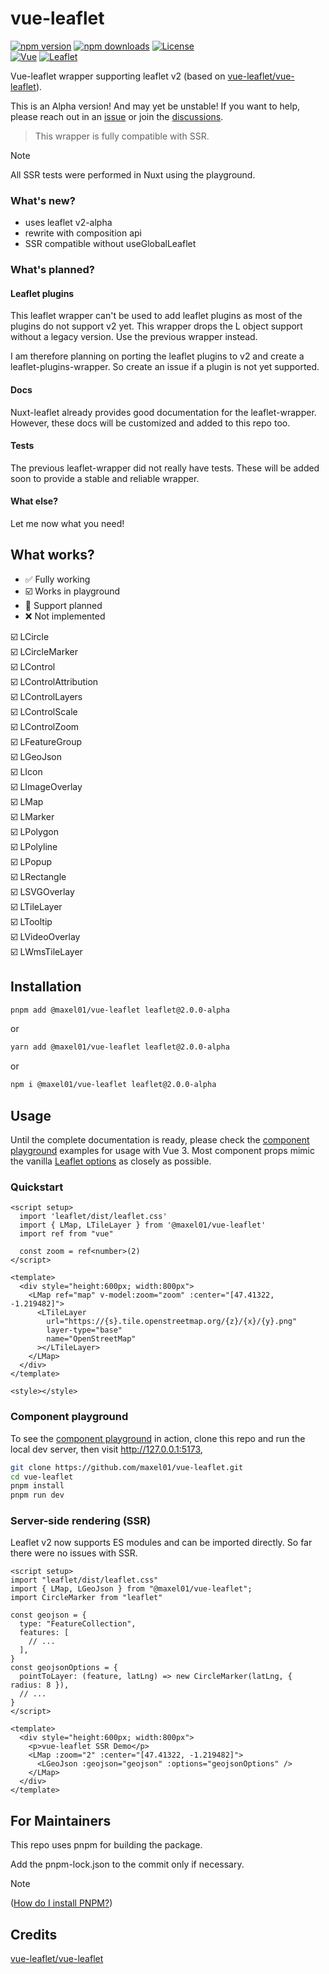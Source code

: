 # vue-leaflet

[![npm version][npm-version-src]][npm-version-href]
[![npm downloads][npm-downloads-src]][npm-downloads-href]
[![License][license-src]][license-href] \
[![Vue][vue-src]][vue-href]
[![Leaflet][leaflet-src]][leaflet-href]

Vue-leaflet wrapper supporting leaflet v2 (based on [vue-leaflet/vue-leaflet](https://github.com/vue-leaflet/vue-leaflet)).

This is an Alpha version! And may yet be unstable! If you want to help, please reach out in an [issue](https://github.com/Maxel01/vue-leaflet/issues) or join the [discussions](https://github.com/Maxel01/vue-leaflet/discussions).

> This wrapper is fully compatible with SSR.

> [!NOTE]
> All SSR tests were performed in Nuxt using the playground.

### What's new?

- uses leaflet v2-alpha
- rewrite with composition api
- SSR compatible without useGlobalLeaflet

### What's planned?
#### Leaflet plugins
This leaflet wrapper can't be used to add leaflet plugins as most of the plugins do not support v2 yet. This wrapper drops the L object support without a legacy version. Use the previous wrapper instead.

I am therefore planning on porting the leaflet plugins to v2 and create a leaflet-plugins-wrapper. So create an issue if a plugin is not yet supported.

#### Docs
Nuxt-leaflet already provides good documentation for the leaflet-wrapper. However, these docs will be customized and added to this repo too.

#### Tests
The previous leaflet-wrapper did not really have tests. These will be added soon to provide a stable and reliable wrapper.

#### What else?
Let me now what you need!

## What works?
- ✅ Fully working
- ☑️ Works in playground
- 🔧 Support planned
- ❌ Not implemented

☑️ LCircle \
☑️ LCircleMarker \
☑️ LControl\
☑️ LControlAttribution\
☑️ LControlLayers\
☑️ LControlScale\
☑️ LControlZoom\
☑️ LFeatureGroup\
☑️ LGeoJson\
☑️ LIcon\
☑️ LImageOverlay\
☑️ LMap\
☑️ LMarker\
☑️ LPolygon\
☑️ LPolyline\
☑️ LPopup\
☑️ LRectangle\
☑️ LSVGOverlay\
☑️ LTileLayer\
☑️ LTooltip\
☑️ LVideoOverlay\
☑️ LWmsTileLayer

## Installation

```bash
pnpm add @maxel01/vue-leaflet leaflet@2.0.0-alpha
```

or

```bash
yarn add @maxel01/vue-leaflet leaflet@2.0.0-alpha
```

or

```bash
npm i @maxel01/vue-leaflet leaflet@2.0.0-alpha
```

## Usage

Until the complete documentation is ready, please check the
[component playground](https://github.com/vue-leaflet/vue-leaflet/tree/master/src/playground/views) examples for usage with Vue 3.
Most component props mimic the vanilla [Leaflet options](https://leafletjs.com/reference-2.0.0.html) as closely as
possible.

### Quickstart

```vue
<script setup>
  import 'leaflet/dist/leaflet.css'
  import { LMap, LTileLayer } from '@maxel01/vue-leaflet'
  import ref from "vue"

  const zoom = ref<number>(2)
</script>

<template>
  <div style="height:600px; width:800px">
    <LMap ref="map" v-model:zoom="zoom" :center="[47.41322, -1.219482]">
      <LTileLayer
        url="https://{s}.tile.openstreetmap.org/{z}/{x}/{y}.png"
        layer-type="base"
        name="OpenStreetMap"
      ></LTileLayer>
    </LMap>
  </div>
</template>

<style></style>
```

### Component playground

To see the [component playground](https://github.com/vue-leaflet/vue-leaflet/tree/master/src/playground/views) in action,
clone this repo and run the local dev server, then visit http://127.0.0.1:5173,
```bash
git clone https://github.com/maxel01/vue-leaflet.git
cd vue-leaflet
pnpm install
pnpm run dev
```

### Server-side rendering (SSR)

Leaflet v2 now supports ES modules and can be imported directly. So far there were no issues with SSR.

```vue
<script setup>
import "leaflet/dist/leaflet.css"
import { LMap, LGeoJson } from "@maxel01/vue-leaflet";
import CircleMarker from "leaflet"

const geojson = { 
  type: "FeatureCollection",
  features: [
    // ...
  ],
}
const geojsonOptions = {
  pointToLayer: (feature, latLng) => new CircleMarker(latLng, { radius: 8 }),
  // ...
}
</script>

<template>
  <div style="height:600px; width:800px">
    <p>vue-leaflet SSR Demo</p>
    <LMap :zoom="2" :center="[47.41322, -1.219482]">
      <LGeoJson :geojson="geojson" :options="geojsonOptions" />
    </LMap>
  </div>
</template>
```

## For Maintainers

This repo uses pnpm for building the package.

Add the pnpm-lock.json to the commit only if necessary.

> [!NOTE]
> ([How do I install PNPM?](https://pnpm.io/installation))

## Credits

[vue-leaflet/vue-leaflet](https://github.com/vue-leaflet/vue-leaflet)

<!-- Badges -->
[npm-version-src]: https://img.shields.io/npm/v/@maxel01/vue-leaflet/latest.svg?color=0F81C2
[npm-version-href]: https://www.npmjs.com/package/@maxel01/vue-leaflet

[npm-downloads-src]: https://img.shields.io/npm/dm/@maxel01/vue-leaflet.svg
[npm-downloads-href]: https://www.npmjs.com/package/@maxel01/vue-leaflet

[license-src]: https://img.shields.io/npm/l/@maxel01/vue-leaflet.svg
[license-href]: https://www.npmjs.com/package/@maxel01/vue-leaflet

[vue-src]: https://img.shields.io/npm/dependency-version/@maxel01/vue-leaflet/peer/vue?label=Vue&logo=vue.js&colorA=18181B
[vue-href]: https://vuejs.org

[leaflet-src]: https://img.shields.io/npm/dependency-version/@maxel01/vue-leaflet/peer/leaflet?label=Leaflet&logo=leaflet&colorA=18181B
[leaflet-href]: https://leafletjs.com/